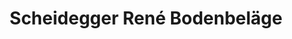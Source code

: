 ---
title: "Scheidegger René Bodenbeläge"
url: /lyss/scheidegger-rene-bodenbelaege/
shop: Fußböden
---